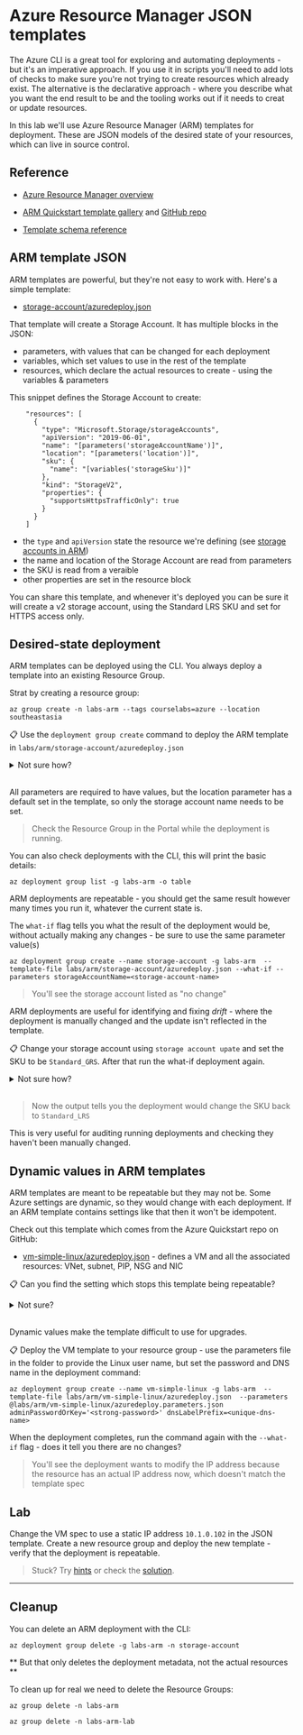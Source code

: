 # Azure Resource Manager JSON templates

The Azure CLI is a great tool for exploring and automating deployments - but it's an imperative approach. If you use it in scripts you'll need to add lots of checks to make sure you're not trying to create resources which already exist. The alternative is the declarative approach - where you describe what you want the end result to be and the tooling works out if it needs to creat or update resources.

In this lab we'll use Azure Resource Manager (ARM) templates for deployment. These are JSON models of the desired state of your resources, which can live in source control.

## Reference

- [Azure Resource Manager overview](https://docs.microsoft.com/en-gb/azure/azure-resource-manager/management/overview)

- [ARM Quickstart template gallery](https://azure.microsoft.com/en-gb/resources/templates/) and [GitHub repo](https://github.com/Azure/azure-quickstart-templates/tree/master/quickstarts)

- [Template schema reference](https://docs.microsoft.com/en-us/azure/templates/)

## ARM template JSON

ARM templates are powerful, but they're not easy to work with. Here's a simple template:

- [storage-account/azuredeploy.json](./storage-account/azuredeploy.json)

That template will create a Storage Account. It has multiple blocks in the JSON:

- parameters, with values that can be changed for each deployment
- variables, which set values to use in the rest of the template
- resources, which declare the actual resources to create - using the variables & parameters

This snippet defines the Storage Account to create:

```
    "resources": [
      {
        "type": "Microsoft.Storage/storageAccounts",
        "apiVersion": "2019-06-01",
        "name": "[parameters('storageAccountName')]",
        "location": "[parameters('location')]",
        "sku": {
          "name": "[variables('storageSku')]"
        },
        "kind": "StorageV2",
        "properties": {
          "supportsHttpsTrafficOnly": true
        }
      }
    ]
```

- the `type` and `apiVersion` state the resource we're defining (see [storage accounts in ARM](https://docs.microsoft.com/en-us/azure/templates/microsoft.storage/storageaccounts?tabs=json))
- the name and location of the Storage Account are read from parameters
- the SKU is read from a veraible
- other properties are set in the resource block

You can share this template, and whenever it's deployed you can be sure it will create a v2 storage account, using the Standard LRS SKU and set for HTTPS access only.

## Desired-state deployment

ARM templates can be deployed using the CLI. You always deploy a template into an existing Resource Group.

Strat by creating a resource group:

```
az group create -n labs-arm --tags courselabs=azure --location southeastasia
```

📋 Use the `deployment group create` command to deploy the ARM template in `labs/arm/storage-account/azuredeploy.json`

<details>
  <summary>Not sure how?</summary>

```
# print the help text:
az deployment group create --help
```

You can deploy the template without any extra settings, and the CLI will prompt you to supply parameter values:

```
az deployment group create --name storage-account -g labs-arm  --template-file labs/arm/storage-account/azuredeploy.json
```

Or you can supply parameter values to the deployment command:

```
az deployment group create --name storage-account -g labs-arm  --template-file labs/arm/storage-account/azuredeploy.json  --parameters storageAccountName=<unique-name>
```

</details><br/>

All parameters are required to have values, but the location parameter has a default set in the template, so only the storage account name needs to be set.

> Check the Resource Group in the Portal while the deployment is running.

You can also check deployments with the CLI, this will print the basic details:

```
az deployment group list -g labs-arm -o table
```

ARM deployments are repeatable - you should get the same result however many times you run it, whatever the current state is.

The `what-if` flag tells you what the result of the deployment would be, without actually making any changes - be sure to use the same parameter value(s)

```
az deployment group create --name storage-account -g labs-arm  --template-file labs/arm/storage-account/azuredeploy.json --what-if --parameters storageAccountName=<storage-account-name>
```

> You'll see the storage account listed as "no change"

ARM deployments are useful for identifying and fixing _drift_ - where the deployment is manually changed and the update isn't reflected in the template.

📋 Change your storage account using `storage account upate` and set the SKU to be `Standard_GRS`. After that run the what-if deployment again.

<details>
  <summary>Not sure how?</summary>

Print the help text:

```
az storage account update --help
```

Change the SKU:

```
az storage account update -g labs-arm --sku Standard_GRS -n <storage-account-name>
```

Run the what-if comand with the same parameter values:

```
az deployment group create --name storage-account -g labs-arm  --template-file labs/arm/storage-account/azuredeploy.json --what-if --parameters storageAccountName=<storage-account-name>
```

</details><br/>

> Now the output tells you the deployment would change the SKU back to `Standard_LRS`

This is very useful for auditing running deployments and checking they haven't been manually changed.

## Dynamic values in ARM templates

ARM templates are meant to be repeatable but they may not be. Some Azure settings are dynamic, so they would change with each deployment. If an ARM template contains settings like that then it won't be idempotent.

Check out this template which comes from the Azure Quickstart repo on GitHub:

- [vm-simple-linux/azuredeploy.json](/labs/arm/vm-simple-linux/azuredeploy.json) - defines a VM  and all the associated resources: VNet, subnet, PIP, NSG and NIC

📋 Can you find the setting which stops this template being repeatable?

<details>
  <summary>Not sure?</summary>

Inside the NIC resource you'll see the IP configuration settings:

```
"properties": {
        "ipConfigurations": [
          {
            "name": "ipconfig1",
            "properties": {
              "subnet": {
                "id": "[resourceId('Microsoft.Network/virtualNetworks/subnets', parameters('virtualNetworkName'), parameters('subnetName'))]"
              },
              "privateIPAllocationMethod": "Dynamic"
```

The allocation method for the private IP address - within the subnet - is set to _Dynamic_. That means a different address could be used each time.

</details><br/>

Dynamic values make the template difficult to use for upgrades.

📋 Deploy the VM template to your resource group - use the parameters file in the folder to provide the Linux user name, but set the password and DNS name in the deployment command:

```
az deployment group create --name vm-simple-linux -g labs-arm  --template-file labs/arm/vm-simple-linux/azuredeploy.json  --parameters @labs/arm/vm-simple-linux/azuredeploy.parameters.json adminPasswordOrKey='<strong-password>' dnsLabelPrefix=<unique-dns-name>
```

When the deployment completes, run the command again with the `--what-if` flag - does it tell you there are no changes?

> You'll see the deployment wants to modify the IP address because the resource has an actual IP address now, which doesn't match the template spec


## Lab

Change the VM spec to use a static IP address `10.1.0.102` in the JSON template. Create a new resource group and deploy the new template - verify that the deployment is repeatable.

> Stuck? Try [hints](hints.md) or check the [solution](solution.md).

___

## Cleanup

You can delete an ARM deployment with the CLI:

```
az deployment group delete -g labs-arm -n storage-account
```

** But that only deletes the deployment metadata, not the actual resources **

To clean up for real we need to delete the Resource Groups:

```
az group delete -n labs-arm 

az group delete -n labs-arm-lab
```


